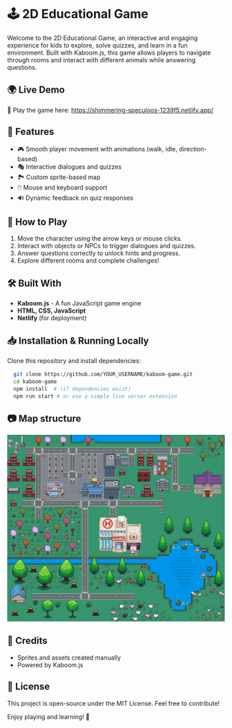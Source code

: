 # 🕹️ 2D Educational Game

Welcome to the 2D Educational Game, an interactive and engaging experience for kids to explore, solve quizzes, and learn in a fun environment. Built with Kaboom.js, this game allows players to navigate through rooms and interact with different animals while answering questions.

## 🌍 Live Demo

🔗 Play the game here: https://shimmering-speculoos-1239f5.netlify.app/

## 📜 Features

- 🎮 Smooth player movement with animations (walk, idle, direction-based)
- 🎭 Interactive dialogues and quizzes
- 🏞️ Custom sprite-based map
- 🖱️ Mouse and keyboard support
- 🔊 Dynamic feedback on quiz responses

## 🚀 How to Play

1. Move the character using the arrow keys or mouse clicks.
2. Interact with objects or NPCs to trigger dialogues and quizzes.
3. Answer questions correctly to unlock hints and progress.
4. Explore different rooms and complete challenges!

## 🛠️ Built With

- **Kaboom.js** - A fun JavaScript game engine
- **HTML, CSS, JavaScript**
- **Netlify** (for deployment)

## 📥 Installation & Running Locally

Clone this repository and install dependencies:

```sh
  git clone https://github.com/YOUR_USERNAME/kaboom-game.git
  cd kaboom-game
  npm install  # (if dependencies exist)
  npm run start # or use a simple live server extension
```


## 📷 Map structure

![Game Map](public/map.png)

## 🎨 Credits

- Sprites and assets created manually
- Powered by Kaboom.js

## 📜 License

This project is open-source under the MIT License. Feel free to contribute!

Enjoy playing and learning! 🎉
